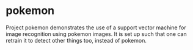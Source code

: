 # pokemon

Project pokemon demonstrates the use of a support vector machine for image recognition using pokemon images. It is set up such that one can retrain it to detect other things too, instead of pokemon.

